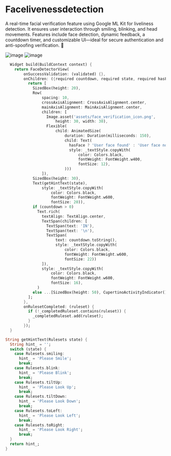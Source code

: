 # Facelivenessdetection

A real-time facial verification feature using Google ML Kit for liveliness detection. It ensures user interaction through smiling, blinking, and head movements. Features include face detection, dynamic feedback, a countdown timer, and customizable UI—ideal for secure authentication and anti-spoofing verification. 🚀

![image](https://github.com/user-attachments/assets/eb0ca715-27f8-4aa5-9e23-fd11825e8960)
![image](https://github.com/user-attachments/assets/5f6729b3-8ec8-4d2a-b728-bcbb299379ae)

```dart
  Widget build(BuildContext context) {
    return FaceDetectorView(
        onSuccessValidation: (validated) {},
        onChildren: ({required countdown, required state, required hasFace}) {
          return [
            SizedBox(height: 20),
            Row(
                spacing: 10,
                crossAxisAlignment: CrossAxisAlignment.center,
                mainAxisAlignment: MainAxisAlignment.center,
                children: [
                  Image.asset('assets/face_verification_icon.png',
                      height: 30, width: 30),
                  Flexible(
                      child: AnimatedSize(
                          duration: Duration(milliseconds: 150),
                          child: Text(
                            hasFace ? 'User face found' : 'User face not found',
                            style: _textStyle.copyWith(
                                color: Colors.black,
                                fontWeight: FontWeight.w400,
                                fontSize: 12),
                          )))
                ]),
            SizedBox(height: 30),
            Text(getHintText(state),
                style: _textStyle.copyWith(
                    color: Colors.black,
                    fontWeight: FontWeight.w600,
                    fontSize: 20)),
            if (countdown > 0)
              Text.rich(
                textAlign: TextAlign.center,
                TextSpan(children: [
                  TextSpan(text: 'IN'),
                  TextSpan(text: '\n'),
                  TextSpan(
                      text: countdown.toString(),
                      style: _textStyle.copyWith(
                          color: Colors.black,
                          fontWeight: FontWeight.w600,
                          fontSize: 22))
                ]),
                style: _textStyle.copyWith(
                    color: Colors.black,
                    fontWeight: FontWeight.w600,
                    fontSize: 16),
              )
            else ...[SizedBox(height: 50), CupertinoActivityIndicator()]
          ];
        },
        onRulesetCompleted: (ruleset) {
          if (!_completedRuleset.contains(ruleset)) {
            _completedRuleset.add(ruleset);
          }
        });
  }

String getHintText(Rulesets state) {
  String hint_ = '';
  switch (state) {
    case Rulesets.smiling:
      hint_ = 'Please Smile';
      break;
    case Rulesets.blink:
      hint_ = 'Please Blink';
      break;
    case Rulesets.tiltUp:
      hint_ = 'Please Look Up';
      break;
    case Rulesets.tiltDown:
      hint_ = 'Please Look Down';
      break;
    case Rulesets.toLeft:
      hint_ = 'Please Look Left';
      break;
    case Rulesets.toRight:
      hint_ = 'Please Look Right';
      break;
  }
  return hint_;
}

```
